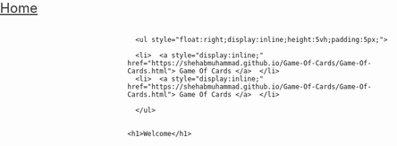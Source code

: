 <html>
  <body>
    <div style="width:100%;position:absolute;top:0px;float:left;left:0px;right:0px;height:5vh;">
    <div> <a href="https://shehabmuhammad.github.io" style="font-size:24px;color:#333;">
      Home
      </a>      </div>    </div>


      <ul style="float:right;display:inline;height:5vh;padding:5px;">
        
      <li>  <a style="display:inline;" href="https://shehabmuhammad.github.io/Game-Of-Cards/Game-Of-Cards.html"> Game Of Cards </a>  </li>
      <li>  <a style="display:inline;" href="https://shehabmuhammad.github.io/Game-Of-Cards/Game-Of-Cards.html"> Game Of Cards </a>  </li>
      
      </ul>
      
      
    <h1>Welcome</h1>
    
  </body>
  </html>
